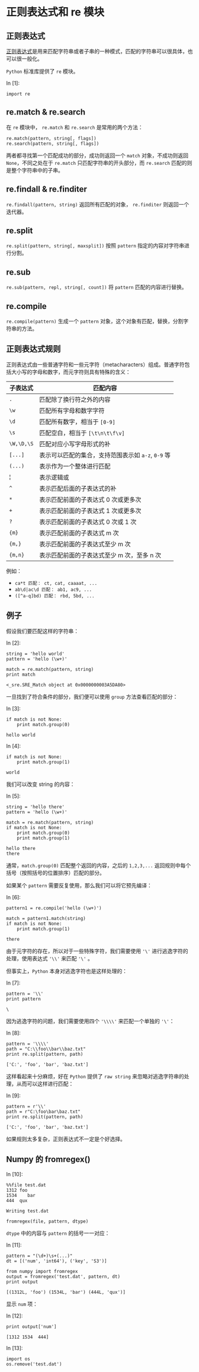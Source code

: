 # 正则表达式和 re 模块

## 正则表达式

[正则表达式](http://baike.baidu.com/view/94238.htm)是用来匹配字符串或者子串的一种模式，匹配的字符串可以很具体，也可以很一般化。

`Python` 标准库提供了 `re` 模块。

In [1]:

```
import re

```

## re.match & re.search

在 `re` 模块中， `re.match` 和 `re.search` 是常用的两个方法：

```
re.match(pattern, string[, flags])
re.search(pattern, string[, flags]) 
```

两者都寻找第一个匹配成功的部分，成功则返回一个 `match` 对象，不成功则返回 `None`，不同之处在于 `re.match` 只匹配字符串的开头部分，而 `re.search` 匹配的则是整个字符串中的子串。

## re.findall & re.finditer

`re.findall(pattern, string)` 返回所有匹配的对象， `re.finditer` 则返回一个迭代器。

## re.split

`re.split(pattern, string[, maxsplit])` 按照 `pattern` 指定的内容对字符串进行分割。

## re.sub

`re.sub(pattern, repl, string[, count])` 将 `pattern` 匹配的内容进行替换。

## re.compile

`re.compile(pattern)` 生成一个 `pattern` 对象，这个对象有匹配，替换，分割字符串的方法。

## 正则表达式规则

正则表达式由一些普通字符和一些元字符（metacharacters）组成。普通字符包括大小写的字母和数字，而元字符则具有特殊的含义：

| 子表达式 | 匹配内容 |
| --- | --- |
| `.` | 匹配除了换行符之外的内容 |
| `\w` | 匹配所有字母和数字字符 |
| `\d` | 匹配所有数字，相当于 `[0-9]` |
| `\s` | 匹配空白，相当于 `[\t\n\t\f\v]` |
| `\W,\D,\S` | 匹配对应小写字母形式的补 |
| `[...]` | 表示可以匹配的集合，支持范围表示如 `a-z`, `0-9` 等 |
| `(...)` | 表示作为一个整体进行匹配 |
| ¦ | 表示逻辑或 |
| `^` | 表示匹配后面的子表达式的补 |
| `*` | 表示匹配前面的子表达式 0 次或更多次 |
| `+` | 表示匹配前面的子表达式 1 次或更多次 |
| `?` | 表示匹配前面的子表达式 0 次或 1 次 |
| `{m}` | 表示匹配前面的子表达式 m 次 |
| `{m,}` | 表示匹配前面的子表达式至少 m 次 |
| `{m,n}` | 表示匹配前面的子表达式至少 m 次，至多 n 次 |

例如：

*   `ca*t 匹配： ct, cat, caaaat, ...`
*   `ab\d|ac\d 匹配： ab1, ac9, ...`
*   `([^a-q]bd) 匹配： rbd, 5bd, ...`

## 例子

假设我们要匹配这样的字符串：

In [2]:

```
string = 'hello world'
pattern = 'hello (\w+)'

match = re.match(pattern, string)
print match

```

```
<_sre.SRE_Match object at 0x0000000003A5DA80>

```

一旦找到了符合条件的部分，我们便可以使用 `group` 方法查看匹配的部分：

In [3]:

```
if match is not None:
    print match.group(0)

```

```
hello world

```

In [4]:

```
if match is not None:
    print match.group(1)

```

```
world

```

我们可以改变 string 的内容：

In [5]:

```
string = 'hello there'
pattern = 'hello (\w+)'

match = re.match(pattern, string)
if match is not None:
    print match.group(0)
    print match.group(1)

```

```
hello there
there

```

通常，`match.group(0)` 匹配整个返回的内容，之后的 `1,2,3,...` 返回规则中每个括号（按照括号的位置排序）匹配的部分。

如果某个 `pattern` 需要反复使用，那么我们可以将它预先编译：

In [6]:

```
pattern1 = re.compile('hello (\w+)')

match = pattern1.match(string)
if match is not None:
    print match.group(1)

```

```
there

```

由于元字符的存在，所以对于一些特殊字符，我们需要使用 `'\'` 进行逃逸字符的处理，使用表达式 `'\\'` 来匹配 `'\'` 。

但事实上，`Python` 本身对逃逸字符也是这样处理的：

In [7]:

```
pattern = '\\'
print pattern

```

```
\

```

因为逃逸字符的问题，我们需要使用四个 `'\\\\'` 来匹配一个单独的 `'\'`：

In [8]:

```
pattern = '\\\\'
path = "C:\\foo\\bar\\baz.txt"
print re.split(pattern, path)

```

```
['C:', 'foo', 'bar', 'baz.txt']

```

这样看起来十分麻烦，好在 `Python` 提供了 `raw string` 来忽略对逃逸字符串的处理，从而可以这样进行匹配：

In [9]:

```
pattern = r'\\'
path = r"C:\foo\bar\baz.txt"
print re.split(pattern, path)

```

```
['C:', 'foo', 'bar', 'baz.txt']

```

如果规则太多复杂，正则表达式不一定是个好选择。

## Numpy 的 fromregex()

In [10]:

```
%%file test.dat 
1312 foo
1534    bar
444  qux

```

```
Writing test.dat

```

```
fromregex(file, pattern, dtype)
```

`dtype` 中的内容与 `pattern` 的括号一一对应：

In [11]:

```
pattern = "(\d+)\s+(...)"
dt = [('num', 'int64'), ('key', 'S3')]

from numpy import fromregex
output = fromregex('test.dat', pattern, dt)
print output

```

```
[(1312L, 'foo') (1534L, 'bar') (444L, 'qux')]

```

显示 `num` 项：

In [12]:

```
print output['num']

```

```
[1312 1534  444]

```

In [13]:

```
import os
os.remove('test.dat')

```